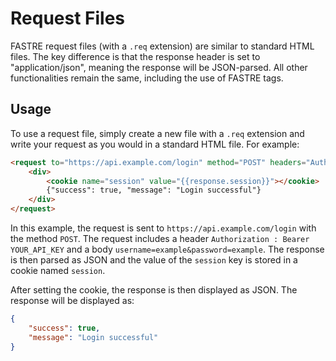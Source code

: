 # Request Files
FASTRE request files (with a `.req` extension) are similar to standard HTML files. The key difference is that the response header is set to "application/json", meaning the response will be JSON-parsed. All other functionalities remain the same, including the use of FASTRE tags.

## Usage
To use a request file, simply create a new file with a `.req` extension and write your request as you would in a standard HTML file. For example:

```html
<request to="https://api.example.com/login" method="POST" headers="Authorization: Bearer YOUR_API_KEY" body="username=example&password=example">
    <div>
        <cookie name="session" value="{{response.session}}"></cookie>
        {"success": true, "message": "Login successful"}
    </div>
</request>
```

In this example, the request is sent to `https://api.example.com/login` with the method `POST`. The request includes a header `Authorization : Bearer YOUR_API_KEY` and a body `username=example&password=example`. The response is then parsed as JSON and the value of the `session` key is stored in a cookie named `session`.

After setting the cookie, the response is then displayed as JSON. The response will be displayed as:

```json
{
    "success": true,
    "message": "Login successful"
}
```